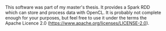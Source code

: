 This software was part of my master's thesis. It provides a Spark RDD which can store and process data with OpenCL. It is probably not complete enough for your purposes, but feel free to use it under the terms the Apache Licence 2.0 (https://www.apache.org/licenses/LICENSE-2.0).
